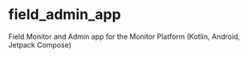 # field_admin_app
Field Monitor and Admin app for the Monitor Platform (Kotlin, Android, Jetpack Compose) 
